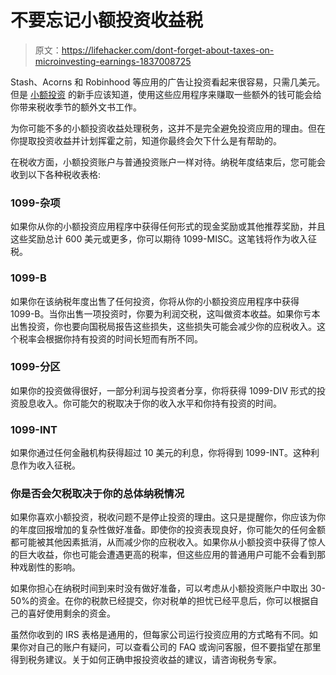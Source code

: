 # 不要忘记小额投资收益税

> 原文：<https://lifehacker.com/dont-forget-about-taxes-on-microinvesting-earnings-1837008725>

Stash、Acorns 和 Robinhood 等应用的广告让投资看起来很容易，只需几美元。但是 [小额投资](https://lifehacker.com/does-microinvesting-add-up-1821911322) 的新手应该知道，使用这些应用程序来赚取一些额外的钱可能会给你带来税收季节的额外文书工作。



为你可能不多的小额投资收益处理税务，这并不是完全避免投资应用的理由。但在你提取投资收益并计划挥霍之前，知道你最终会欠下什么是有帮助的。

在税收方面，小额投资账户与普通投资账户一样对待。纳税年度结束后，您可能会收到以下各种税收表格:

### 1099-杂项

如果你从你的小额投资应用程序中获得任何形式的现金奖励或其他推荐奖励，并且这些奖励总计 600 美元或更多，你可以期待 1099-MISC。这笔钱将作为收入征税。

### 1099-B

如果你在该纳税年度出售了任何投资，你将从你的小额投资应用程序中获得 1099-B。当你出售一项投资时，你要为利润交税，这叫做资本收益。如果你亏本出售投资，你也要向国税局报告这些损失，这些损失可能会减少你的应税收入。这个税率会根据你持有投资的时间长短而有所不同。

### 1099-分区

如果你的投资做得很好，一部分利润与投资者分享，你将获得 1099-DIV 形式的投资股息收入。你可能欠的税取决于你的收入水平和你持有投资的时间。

### 1099-INT

如果你通过任何金融机构获得超过 10 美元的利息，你将得到 1099-INT。这种利息作为收入征税。

### 你是否会欠税取决于你的总体纳税情况

如果你喜欢小额投资，税收问题不是停止投资的理由。这只是提醒你，你应该为你的年度回报增加的复杂性做好准备。即使你的投资表现良好，你可能欠的任何金额都可能被其他因素抵消，从而减少你的应税收入。如果你从小额投资中获得了惊人的巨大收益，你也可能会遭遇更高的税率，但这些应用的普通用户可能不会看到那种戏剧性的影响。

如果你担心在纳税时间到来时没有做好准备，可以考虑从小额投资账户中取出 30-50%的资金。在你的税款已经提交，你对税单的担忧已经平息后，你可以根据自己的喜好使用剩余的资金。

虽然你收到的 IRS 表格是通用的，但每家公司运行投资应用的方式略有不同。如果你对自己的账户有疑问，可以查看公司的 FAQ 或询问客服，但不要指望在那里得到税务建议。关于如何正确申报投资收益的建议，请咨询税务专家。